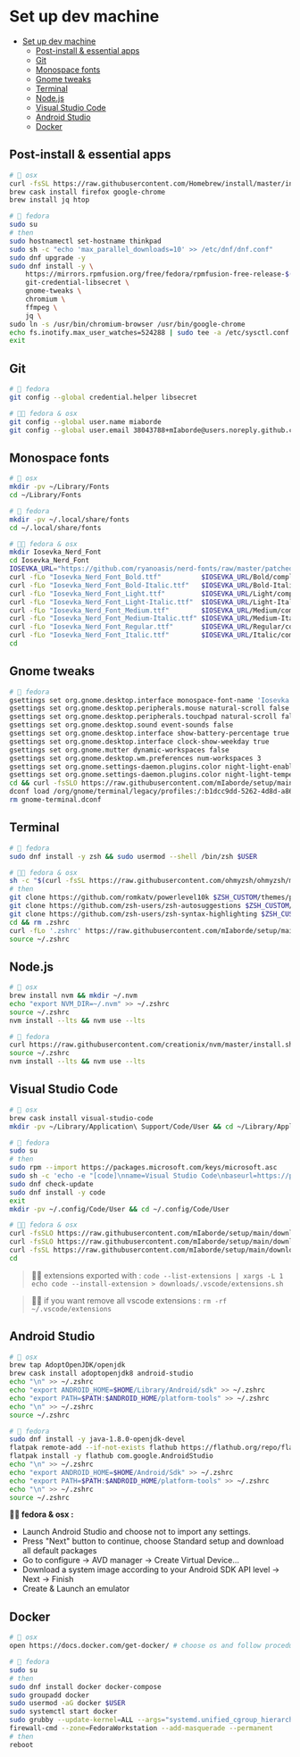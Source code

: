 # Set up dev machine

- [Set up dev machine](#set-up-dev-machine)
  - [Post-install & essential apps](#post-install--essential-apps)
  - [Git](#git)
  - [Monospace fonts](#monospace-fonts)
  - [Gnome tweaks](#gnome-tweaks)
  - [Terminal](#terminal)
  - [Node.js](#nodejs)
  - [Visual Studio Code](#visual-studio-code)
  - [Android Studio](#android-studio)
  - [Docker](#docker)

## Post-install & essential apps

```bash
# 🍎 osx
curl -fsSL https://raw.githubusercontent.com/Homebrew/install/master/install.sh | $SHELL
brew cask install firefox google-chrome
brew install jq htop

# 🐧 fedora
sudo su
# then
sudo hostnamectl set-hostname thinkpad
sudo sh -c "echo 'max_parallel_downloads=10' >> /etc/dnf/dnf.conf"
sudo dnf upgrade -y
sudo dnf install -y \
    https://mirrors.rpmfusion.org/free/fedora/rpmfusion-free-release-$(rpm -E %fedora).noarch.rpm \
    git-credential-libsecret \
    gnome-tweaks \
    chromium \
    ffmpeg \
    jq \
sudo ln -s /usr/bin/chromium-browser /usr/bin/google-chrome
echo fs.inotify.max_user_watches=524288 | sudo tee -a /etc/sysctl.conf && sudo sysctl -p
exit

```

## Git

```bash
# 🐧 fedora
git config --global credential.helper libsecret

# 🐧🍎 fedora & osx
git config --global user.name miaborde
git config --global user.email 38043788+mIaborde@users.noreply.github.com

```

## Monospace fonts

```bash
# 🍎 osx
mkdir -pv ~/Library/Fonts
cd ~/Library/Fonts

# 🐧 fedora
mkdir -pv ~/.local/share/fonts
cd ~/.local/share/fonts

# 🐧🍎 fedora & osx
mkdir Iosevka_Nerd_Font
cd Iosevka_Nerd_Font
IOSEVKA_URL="https://github.com/ryanoasis/nerd-fonts/raw/master/patched-fonts/Iosevka"
curl -fLo "Iosevka_Nerd_Font_Bold.ttf"          $IOSEVKA_URL/Bold/complete/Iosevka%20Bold%20Nerd%20Font%20Complete.ttf
curl -fLo "Iosevka_Nerd_Font_Bold-Italic.ttf"   $IOSEVKA_URL/Bold-Italic/complete/Iosevka%20Bold%20Italic%20Nerd%20Font%20Complete.ttf
curl -fLo "Iosevka_Nerd_Font_Light.ttf"         $IOSEVKA_URL/Light/complete/Iosevka%20Light%20Nerd%20Font%20Complete.ttf
curl -fLo "Iosevka_Nerd_Font_Light-Italic.ttf"  $IOSEVKA_URL/Light-Italic/complete/Iosevka%20Light%20Italic%20Nerd%20Font%20Complete.ttf
curl -fLo "Iosevka_Nerd_Font_Medium.ttf"        $IOSEVKA_URL/Medium/complete/Iosevka%20Medium%20Nerd%20Font%20Complete.ttf
curl -fLo "Iosevka_Nerd_Font_Medium-Italic.ttf" $IOSEVKA_URL/Medium-Italic/complete/Iosevka%20Medium%20Italic%20Nerd%20Font%20Complete.ttf
curl -fLo "Iosevka_Nerd_Font_Regular.ttf"       $IOSEVKA_URL/Regular/complete/Iosevka%20Nerd%20Font%20Complete.ttf
curl -fLo "Iosevka_Nerd_Font_Italic.ttf"        $IOSEVKA_URL/Italic/complete/Iosevka%20Italic%20Nerd%20Font%20Complete.ttf
cd

```

## Gnome tweaks

```bash
# 🐧 fedora
gsettings set org.gnome.desktop.interface monospace-font-name 'Iosevka Nerd Font 12'
gsettings set org.gnome.desktop.peripherals.mouse natural-scroll false
gsettings set org.gnome.desktop.peripherals.touchpad natural-scroll false
gsettings set org.gnome.desktop.sound event-sounds false
gsettings set org.gnome.desktop.interface show-battery-percentage true
gsettings set org.gnome.desktop.interface clock-show-weekday true
gsettings set org.gnome.mutter dynamic-workspaces false
gsettings set org.gnome.desktop.wm.preferences num-workspaces 3
gsettings set org.gnome.settings-daemon.plugins.color night-light-enabled true
gsettings set org.gnome.settings-daemon.plugins.color night-light-temperature 4000
cd && curl -fsSLO https://raw.githubusercontent.com/mIaborde/setup/main/downloads/gnome-terminal.dconf
dconf load /org/gnome/terminal/legacy/profiles:/:b1dcc9dd-5262-4d8d-a863-c897e6d979b9/ < gnome-terminal.dconf
rm gnome-terminal.dconf

```

## Terminal

```bash
# 🐧 fedora
sudo dnf install -y zsh && sudo usermod --shell /bin/zsh $USER

# 🐧🍎 fedora & osx
sh -c "$(curl -fsSL https://raw.githubusercontent.com/ohmyzsh/ohmyzsh/master/tools/install.sh)"
# then
git clone https://github.com/romkatv/powerlevel10k $ZSH_CUSTOM/themes/powerlevel10k
git clone https://github.com/zsh-users/zsh-autosuggestions $ZSH_CUSTOM/plugins/zsh-autosuggestions
git clone https://github.com/zsh-users/zsh-syntax-highlighting $ZSH_CUSTOM/plugins/zsh-syntax-highlighting
cd && rm .zshrc
curl -fLo '.zshrc' https://raw.githubusercontent.com/mIaborde/setup/main/downloads/.zshrc
source ~/.zshrc

```

## Node.js

```bash
# 🍎 osx
brew install nvm && mkdir ~/.nvm
echo "export NVM_DIR=~/.nvm" >> ~/.zshrc
source ~/.zshrc
nvm install --lts && nvm use --lts

# 🐧 fedora
curl https://raw.githubusercontent.com/creationix/nvm/master/install.sh | $SHELL
source ~/.zshrc
nvm install --lts && nvm use --lts

```

## Visual Studio Code

```bash
# 🍎 osx
brew cask install visual-studio-code
mkdir -pv ~/Library/Application\ Support/Code/User && cd ~/Library/Application\ Support/Code/User

# 🐧 fedora
sudo su
# then
sudo rpm --import https://packages.microsoft.com/keys/microsoft.asc
sudo sh -c 'echo -e "[code]\nname=Visual Studio Code\nbaseurl=https://packages.microsoft.com/yumrepos/vscode\nenabled=1\ngpgcheck=1\ngpgkey=https://packages.microsoft.com/keys/microsoft.asc" > /etc/yum.repos.d/vscode.repo'
sudo dnf check-update
sudo dnf install -y code
exit
mkdir -pv ~/.config/Code/User && cd ~/.config/Code/User

# 🐧🍎 fedora & osx
curl -fsSLO https://raw.githubusercontent.com/mIaborde/setup/main/downloads/.vscode/settings.json
curl -fsSLO https://raw.githubusercontent.com/mIaborde/setup/main/downloads/.vscode/keybindings.json
curl -fsSL https://raw.githubusercontent.com/mIaborde/setup/main/downloads/.vscode/extensions.sh | $SHELL
cd

```

> 🐧🍎 extensions exported with : `code --list-extensions | xargs -L 1 echo code --install-extension > downloads/.vscode/extensions.sh`

> 🐧🍎 if you want remove all vscode extensions : `rm -rf ~/.vscode/extensions`

## Android Studio

```bash
# 🍎 osx
brew tap AdoptOpenJDK/openjdk
brew cask install adoptopenjdk8 android-studio
echo "\n" >> ~/.zshrc
echo "export ANDROID_HOME=$HOME/Library/Android/sdk" >> ~/.zshrc
echo "export PATH=$PATH:$ANDROID_HOME/platform-tools" >> ~/.zshrc
echo "\n" >> ~/.zshrc
source ~/.zshrc

# 🐧 fedora
sudo dnf install -y java-1.8.0-openjdk-devel
flatpak remote-add --if-not-exists flathub https://flathub.org/repo/flathub.flatpakrepo
flatpak install -y flathub com.google.AndroidStudio
echo "\n" >> ~/.zshrc
echo "export ANDROID_HOME=$HOME/Android/Sdk" >> ~/.zshrc
echo "export PATH=$PATH:$ANDROID_HOME/platform-tools" >> ~/.zshrc
echo "\n" >> ~/.zshrc
source ~/.zshrc

```

**🐧🍎 fedora & osx :**

- Launch Android Studio and choose not to import any settings.
- Press "Next" button to continue, choose Standard setup and download all default packages
- Go to configure -> AVD manager -> Create Virtual Device...
- Download a system image according to your Android SDK API level -> Next -> Finish
- Create & Launch an emulator

## Docker

```bash
# 🍎 osx
open https://docs.docker.com/get-docker/ # choose os and follow procedure

# 🐧 fedora
sudo su
# then
sudo dnf install docker docker-compose
sudo groupadd docker
sudo usermod -aG docker $USER
sudo systemctl start docker
sudo grubby --update-kernel=ALL --args="systemd.unified_cgroup_hierarchy=0"
firewall-cmd --zone=FedoraWorkstation --add-masquerade --permanent
# then
reboot

```
